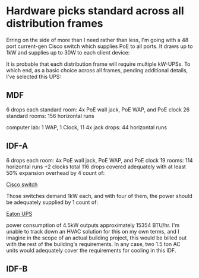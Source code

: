 # Hardware picks standard across all distribution frames

Erring on the side of more than I need rather than less, I'm going with a 48
port current-gen Cisco switch which supplies PoE to all ports. It draws up to
1kW and supplies up to 30W to each client device:

[project_switch]: https://www.insight.com/en_US/shop/product/C9200-48P-A/CISCO%20SYSTEMS/C9200-48P-A/Cisco-Catalyst-9200--Network-Advantage--switch--48-ports--smart--rackmountable/

It is probable that each distribution frame will require multiple kW-UPSs. To
which end, as a basic choice across all frames, pending additional details,
I've selected this UPS:

[IDF-A_UPS]: https://www.insight.com/en_US/shop/product/9PX5K/EATON/9PX5K/Eaton-9PX-9PX5K--UPS--45-kW--5000-VA/

## MDF
6 drops each standard room: 4x PoE wall jack, PoE WAP, and PoE clock
26 standard rooms: 156 horizontal runs

computer lab: 1 WAP, 1 Clock, 11 4x jack drops: 44 horizontal runs

## IDF-A
6 drops each room: 4x PoE wall jack, PoE WAP, and PoE clock
19 rooms: 114 horizontal runs
+2 clocks
total 116 drops
covered adequately with at least 50% expansion overhead by 4 count of:

[Cisco switch][project_switch]

Those switches demand 1kW each, and with four of them, the power should be
adequately supplied by 1 count of:

[Eaton UPS][IDF-A_UPS]

power consumption of 4.5kW outputs approximately 15354 BTU/hr. I'm unable to
track down an HVAC solution for this on my own terms, and I imagine in the
scope of an actual building project, this would be billed out with the rest of
the building's requirements. In any case, two 1.5 ton AC units would
adequately cover the requirements for cooling in this IDF.

## IDF-B
